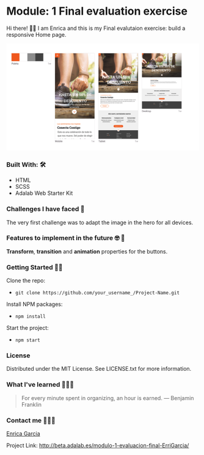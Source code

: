 # Module: 1 Final evaluation exercise

Hi there! 👋🏻 I am Enrica and this is my Final evalutaion exercise: build a responsive Home page.

![imagename](./public/assets/images/project-image.png)

### Built With: 🛠
- HTML
- SCSS
- Adalab Web Starter Kit

### Challenges I have faced 🤖
The very first challenge was to adapt the image in the hero for all devices.

### Features to implement in the future 🤓 🔁
**Transform**, **transition** and **animation** properties for the buttons.

### Getting Started 💪🏼

Clone the repo:
* `git clone https://github.com/your_username_/Project-Name.git`

Install NPM packages:
* `npm install`

Start the project: 
* `npm start`

### License
Distributed under the MIT License. See LICENSE.txt for more information.

### What I've learned 💁🏻‍♀️
> For every minute spent in organizing, an hour is earned.
> — Benjamin Franklin

### Contact me 👩🏻‍💻
[Enrica Garcia](https://www.linkedin.com/in/enrica-garcia-69541a208/)

Project Link: http://beta.adalab.es/modulo-1-evaluacion-final-ErriGarcia/